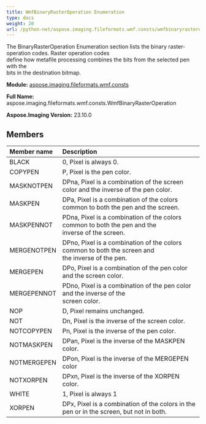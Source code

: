 ```yaml
---
title: WmfBinaryRasterOperation Enumeration
type: docs
weight: 20
url: /python-net/aspose.imaging.fileformats.wmf.consts/wmfbinaryrasteroperation/
---
```


The BinaryRasterOperation Enumeration section lists the binary raster-operation codes. Raster operation codes<br/>                define how metafile processing combines the bits from the selected pen with the<br/>                bits in the destination bitmap.

**Module:** [aspose.imaging.fileformats.wmf.consts](/imaging/python-net/aspose.imaging.fileformats.wmf.consts/)

**Full Name:** aspose.imaging.fileformats.wmf.consts.WmfBinaryRasterOperation

**Aspose.Imaging Version:** 23.10.0

## **Members**
| **Member name** | **Description** |
| :- | :- |
| BLACK | 0, Pixel is always 0. |
| COPYPEN | P, Pixel is the pen color. |
| MASKNOTPEN | DPna, Pixel is a combination of the screen color and the inverse of the pen color. |
| MASKPEN | DPa, Pixel is a combination of the colors common to both the pen and the screen. |
| MASKPENNOT | PDna, Pixel is a combination of the colors common to both the pen and the<br/>                inverse of the screen. |
| MERGENOTPEN | DPno, Pixel is a combination of the colors common to both the screen and<br/>                the inverse of the pen. |
| MERGEPEN | DPo, Pixel is a combination of the pen color and the screen color. |
| MERGEPENNOT | PDno, Pixel is a combination of the pen color and the inverse of the<br/>                screen color. |
| NOP | D, Pixel remains unchanged. |
| NOT | Dn, Pixel is the inverse of the screen color. |
| NOTCOPYPEN | Pn, Pixel is the inverse of the pen color. |
| NOTMASKPEN | DPan, Pixel is the inverse of the MASKPEN color. |
| NOTMERGEPEN | DPon, Pixel is the inverse of the MERGEPEN color |
| NOTXORPEN | DPxn, Pixel is the inverse of the XORPEN color. |
| WHITE | 1, Pixel is always 1 |
| XORPEN | DPx, Pixel is a combination of the colors in the pen or in the screen, but not in both. |
